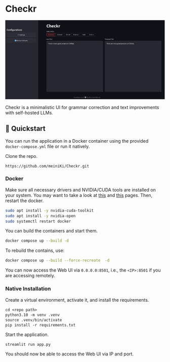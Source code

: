 # Checkr

![Checkr](doc/ui.png "Checkr")

Checkr is a minimalistic UI for grammar correction and text improvements with self-hosted LLMs.

## 🚀 Quickstart

You can run the application in a Docker container using the provided `docker-compose.yml` file or run it natively.

Clone the repo.

```shell
https://github.com/meiniKi/Checkr.git
```

### Docker

Make sure all necessary drivers and NVIDIA/CUDA tools are installed on your system. You may want to take a look at [this](https://docs.nvidia.com/datacenter/cloud-native/container-toolkit/latest/install-guide.html#installing-the-nvidia-container-toolkit) and [this](https://developer.nvidia.com/cuda-downloads) pages. Then, restart the docker.

```bash
sudo apt install -y nvidia-cuda-toolkit
sudo apt install -y nvidia-open
sudo systemctl restart docker
```

You can build the containers and start them.

```bash
docker compose up --build -d
```

To rebuild the contains, use:
```bash
docker compose up --build --force-recreate  -d 
```

You can now access the Web UI via `0.0.0.0:8501`, i.e., the `<IP>:8501` if you are accessing remotely.

### Native Installation

Create a virtual environment, activate it, and install the requirements.

```shell
cd <repo path>
python3.10 -m venv .venv
source .venv/bin/activate
pip install -r requirements.txt
```

Start the application.
```shell
streamlit run app.py
```

You should now be able to access the Web UI via IP and port.
